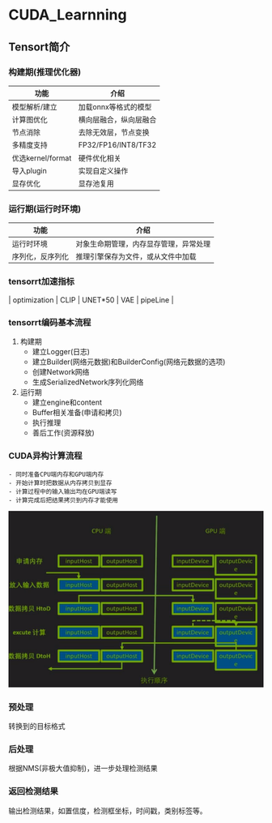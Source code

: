 # CUDA_Learnning

## Tensort简介  
### 构建期(推理优化器)
| 功能 | 介绍 |
| ---  | ---  |
| 模型解析/建立  | 加载onnx等格式的模型 |
| 计算图优化  | 横向层融合，纵向层融合 |
| 节点消除  | 去除无效层，节点变换 |
| 多精度支持  | FP32/FP16/INT8/TF32 |
| 优选kernel/format  | 硬件优化相关 |
| 导入plugin  | 实现自定义操作 |
| 显存优化  | 显存池复用 |
           
### 运行期(运行时环境)
| 功能 | 介绍 |  
| ---  | ---  |  
| 运行时环境  | 对象生命期管理，内存显存管理，异常处理  |  
| 序列化，反序列化  | 推理引擎保存为文件，或从文件中加载  |  

### tensorrt加速指标
| optimization | CLIP | UNET*50 | VAE  | pipeLine |  


### tensorrt编码基本流程
1. 构建期  
   - 建立Logger(日志)
   - 建立Builder(网络元数据)和BuilderConfig(网络元数据的选项)
   - 创建Network网络 
   - 生成SerializedNetwork序列化网络
2. 运行期  
   - 建立engine和content  
   - Buffer相关准备(申请和拷贝)  
   - 执行推理  
   - 善后工作(资源释放)

### CUDA异构计算流程
    - 同时准备CPU端内存和GPU端内存
    - 开始计算时把数据从内存拷贝到显存
    - 计算过程中的输入输出均在GPU端读写
    - 计算完成后把结果拷贝到内存才能使用
   ![](./res/pic/gpu.PNG)
### 预处理
   转换到的目标格式


### 后处理
   根据NMS(非极大值抑制)，进一步处理检测结果  

### 返回检测结果
   输出检测结果，如置信度，检测框坐标，时间戳，类别标签等。
